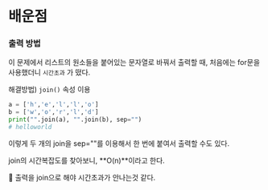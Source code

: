 # 배운점
### 출력 방법

이 문제에서 리스트의 원소들을 붙어있는 문자열로 바꿔서 출력할 때, 처음에는 for문을 사용했더니 `시간초과` 가 떴다.

해결방법) `join()` 속성 이용

```python
a = ['h','e','l','l','o']
b = ['w','o','r','l','d']
print("".join(a), "".join(b), sep="")
# helloworld
```

이렇게 두 개의 join을 sep=""를 이용해서 한 번에 붙여서 출력할 수도 있다.

join의 시간복잡도를 찾아보니,
**O(n)**이라고 한다. 

📌 출력을 join으로 해야 시간초과가 안나는것 같다.